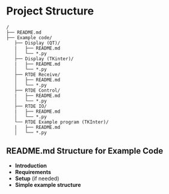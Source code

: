 # Project Structure

```
/
├── README.md  
├── Example code/  
   ├── Display (QT)/
   |   ├── README.md  
   │   └── *.py  
   ├── Display (TKinter)/  
   |   ├── README.md  
   │   └── *.py  
   ├── RTDE Receive/  
   │   ├── README.md  
   │   └── *.py  
   ├── RTDE Control/  
   |   ├── README.md  
   │   └── *.py  
   ├── RTDE IO/
   |   ├── README.md  
   │   └── *.py  
   └── RTDE Example program (TKInter)/  
   |   ├── README.md  
   │   └── *.py  
```

## README.md Structure for Example Code

- **Introduction**
- **Requirements**
- **Setup** (if needed)
- **Simple example structure**
